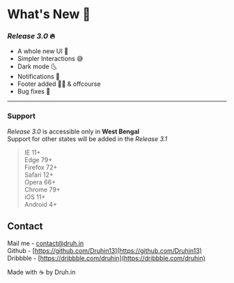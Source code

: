 # What's New 👀
### _Release 3.0_ 🔥
- A whole new UI 🤩
- Simpler Interactions 😅
- Dark mode 🌜
- Notifications 🔔
- Footer added 📰📌
 & offcourse
- Bug fixes 🤭
<hr>

### Support

_Release 3.0_ is accessible only in **West Bengal**<br>
Support for other states will be added in the _Release 3.1_<br>

>IE 11+<br>
>Edge 79+<br>
>Firefox 72+<br>
>Safari 12+<br>
>Opera 66+<br>
>Chrome 79+<br>
>iOS 11+<br>
>Android 4+<br>

## Contact

 Mail me - [contact@druh.in](mailto:contact@druh.in)<br>
 Github - [https://github.com/Druhin13](https://github.com/Druhin13)<br>
 Dribbble - [https://dribbble.com/druhin](https://dribbble.com/druhin)<br>
 
Made with ☕ by  Druh.in

